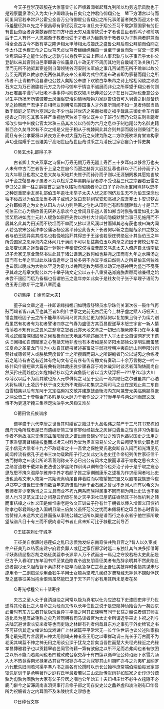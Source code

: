 <!-- { "loadSidebar": true } -->
　　今天子登崇茂硕服在大僚藩臬守长声绩着闻者起拜九列所以均劳逸示风励也于是观察麓泉潘公入为太仆少卿趣装有日矣公之仲君侍御翔公在　辇下方清宫以侍而同里同官若奉常尹公霍公金吾万公侍御翟公皆翔公之所兄事弟蓄者聚族而迎太仆献币羞璧征辞以先之不佞昌辱有家侄羽宸之年谊且交于翔公至习不敢辞葢国家有劳臣有世臣劳臣者身兼数器虑在四方环应无穷刄游靡缺受于才者也世臣者鹤鸣子和前喁后于二人有怀一人思媚渐于教者也受于才者以为臣鹄渐于教者以为子鹄两者鲜兼而得全全昌古今不数有莘之隆尹相太甲陟相太戍姬氏之盛鲁公拜后周公拜前而伯冏之作太仆正也穆王命之曰世笃忠贞世笃者继继绳绳自一世至于世世而効一官营一职何论焉语曰子之能仕父教之忠孰与以身教平又曰上臣以人事君孰与以子事君乎太仆公登朝以来其官则自邑宰即署守长藩臬几十政无所不周历其地则自畿辅河洛关陕几万里而无所不驰驱其宦迹则自簿领钱谷河渠刑法军旅之事几百试而无所不赡举以故公劳臣无两要以教忠亦无两彼其夙夜奉公者即为式谷优游布政者即为家謩而翔公之所传者不止青箱书治县谱也公兹入矣翔公奉膝下欢歌白华朱芾之诗上松栢冈陵之颂若石庆之为万石涴牏若元方之为仲弓御车于情岂不诚展而非公之所厚望于翔公者何则万石君虽孝谨乎以归老不事事仲弓则仅仅颖川长非如公父子在日月之际也吾意公必以生平所扬历所咨诹若土风谣俗吏治边情地险物力家庭告语皆可入皂囊之封章备绣斧之捡察而严君诤子自相师友则朝常庙筭国事人才外臣所百闻不如一见者侍御当熟数于趋庭之前所为塞渊之助不少也兹非世济之美而社稷之福乎哉且夫御史单车行部揽辔之日则忘其家虽甚严重视他官独难于将父既并立于班行矣而乃公驾车则乘骢者常改步如中州侯公官太常秩三品其次公以侍御为六月之息朿于制也翔公为名御史籍甚西台久矣寻常有不次之擢是父是子相从于槐棘间此其合则共邸而居分则秉钺而出而且有长公孝廉将以贤良方正奉对大庭为石之庆建为陈之二方吹箎吹埙肯堂肯构家声功业焜耀乎三晋媲美乎高阳世臣哉世臣哉试采之为潘氏世家窃自负于惇史矣 

　　○吴玄水礼部得子序 

　　古者卿士大夫燕享之诗恒曰万寿无期万寿无疆上寿百三十岁耳何以侈言万也夫人未有中古而生者皆于上皇之世自今而遡之赫胥大庭犹旦暮也非以子而孙孙而子乃为大年耶且也君父之恩大矣与天地并夫惟子而孙孙而子则以无涯酬罔极其愿始鬯故以千金之璧易赤子愚者不为以松乔之年易嗣续智者亦不受也葢三代之宗器若云雷之尊□父之鼎一柱之爵狸首之豆所以铭功而昭德者命之曰子子孙孙永宝用岂非以忠孝之种足重耶余友吴礼部伯玉年逾壮未举子太夫人忧之即同侪友生无不为伯玉深念也独不佞昌以为伯玉法当多男子或询之故曰吾非祠官安知高禄之应吾非太卜安识梦占之祥耶抑男之为文也从田从力从力则熊罴之伦也从田则岂有畛甽疆畔哉方寸是巳吾视伯玉仁心为质欲善无厌养志承欢今之曾闵且乐道人善如郑当时恢弘慱爱如孔北海崇奖后进如庞士元赴人缓急如原巨先尝以宗社大计闾阎隐瘼默赞当事巳见施用而不居其名此其为田沃而不硗坦而不棘而又拂以温风润以甘雨知其必有获也或曰海内闻人若弘农宋公延津李公蒲坂杨公富平孙公此皆天下长者何以靳之血胤哉余曰之数公者与伯王固异矣其成名也若俛地拾芥其得志于王涂也若康庄骋绝足计其当伯玉之年所受国家之恩泽海内之休问几于满而不可以复益矣伯玉以鸿渐之资困于黉校公车之业屡变忧患之途备尝四十登朝十年奉使仅仅得虞曹郎又笃念太夫人倚庐自北请南依迟子舍家无厚业萧然书生此其于诸公谦满之数何如也耕尧之田而有九年之水耕汤之田而有七年之旱过此以往皆逢年之日矣多男不亦宜乎或曰然则人之所易伯玉何独难也曰器以晚成为大物以罕见为奇力以挽回定数为强德以动天地感神明为盛岂不戞戞乎其难之哉章文懿公以六十举子陆文定公以五十八重贤迭肖巍膴耆颐两翁兼得之始未尝不邅回而后乃备福也吾谓伯玉之逢年亦如此矣于是社友何子张子辈理子语前为伯玉寿且歌斯干之第八章而退 

　　○初集序 【 徐司空大夫】 

　　董子曰文章之道一往即诣缘指覩归如明霞舒锦员水孕珠何关渐次彼一鼓作气再鼓而竭者皆非其至也其至者如列传世家之史前无古后无今上林子虗之赋人巧极天工错岂惟班固子云之所不能摹即两司马贾其余劲更为掺牍何以复加果且待子为续为别哉虽然有初者有为初者譬诸四序之气春为盛德方其百昌鬯遂草木怒生宇宙一新人情怡荡若不知有炎之畏风之悲寒之怨者此亦天地文章之一初巳而揆厥原本乃在草木雕零龙蛇藏蛰深根固蒂之候蓄极而发天地且不能违而况于人乎太史公自谓网罗天下遗失旧闻相如自谓赋家之心苞括天地非虗也有本者如是矣济阳水部徐公凖明生而蚤慧江夏命之圣童龙门引为小友自其缝掖著述甚富及乎弱冠登朝冲夷自远山刺申阳分司甓社或簿领劳人或胼胝荒度皆旷士之所攒眉而词人之所辍翰者乃公以游刄之余练凌云之笔诗有古选有近体有绝句文有记有序有传有檄文有奏疏二十余万言搃之一吟一咏什风什骚短章大篇有典有则体裁庄雅步骤春容于戏休哉异时谈艺者薄陶铸而尚自然厌矜庄而趋佻宕如危帽轻衫以见大宾鱼肠七首以当大敌浮杯一???吊?以涉大川似薄汉以后不为而其敝也渐入元季俳优之习至于公而一涤其陋归之尔雅虽其广心浩大将纵横九土凌厉千秋于诗文无所不淹而以初集求之两司马之业在是观止矣二东自白雪楼集以后有东阿于文定临朐冯文敏并建旗鼓悬衡海内东阿兼誉元美临朐颛尊退之两公皆二十登朝金门多暇足以大肆力于著作公之才??渗年华与两公同而既文既慱不为吏道所掩三集鼎足泱泱乎大风抑又难矣 

　　○莆田曾氏族谱序 

　　谱学盛于六代李唐之世当其时婚宦之籍过于九品名讳之禁严于三尺其书充栋如册府元龟所载者是巳而遗编断简三馆寥寥似经祖龙之灰鲜见蠹鱼之蚀岂非习伪相沿作者不勉故冺灭无传耶兹莆阳曾氏之谱出而吾覩少宰公之难穷也葢以国史之法用之于家乘譬离督绳输按墨而以凌云材料为堂为奥直易易矣公之言曰阙疑传信史职也疑无小信无大信者十九力不敌疑者之十一吾曾之保姓受氏逖矣断自入闽而祖光漙见见闻闻传流有据孔子述书三坟勿载欧阳子行之矣此史法也史迁作帝纪列传世家征信千古而搃命之曰谈公所论着善则称亲不必巳出公有风木之恨而谆谆于肯构之思令太公之绪言遗教千载如新史法也公掌丝纶作训词以训有位今也旁治子孙于是乎取之宠必思危恩不掩义温厚尔雅养中养才若颜子推之家训谢康乐之述祖为作求绍闻者地此史法也范希文宋人物第一其始流离琐尾自非着姓而以物望振宗盟又以直笔裁族志今崔卢郑李之谱世巳无传而数百年来范谱孤行寿于金石闽之曾世不乏闻人而有以希文为我师者非少宰孰当之三立具而业不朽九两系而族得民事不同而相为用此史法也不佞吴人也习见范文正公之祠墓云仍皆在吴之天平宋社巳屋范庄岿然其子孙当机利之辏而事桔槔之业惟义田是仰惟宗老是依文正训曰子孙有仕于朝者以俸入增置义田恢祖贻孝也彰君赐忠也入国朝且踰三倍矣公虽怀范公之忧而未佩将相之印当修志时官尚宫赞禄入未逮希文远甚而蚤从事钱公辅之记所以翼是谱而行之永永者宁他世家所敢望哉谱凡目十有三而不佞肉谱可书者止此未知可比于糠粃之前导否 

　　○王征美刺史守城序 

　　王征美自孝廉时惑莲妖之乱巳忠愤勃发结东南奇侠共殉县官之?昔人以久宦减仲产征美乃以结客废建宁府君负郭人或迂之家侄原孚时廵二东独壮其气决多探借筹平妖奏绩屈指吞胡之略征美葢李长源辈人万不试而出一焉见之守胶若杨太史此纪是巳方予入春明门东牟羽书押至某邑陷谋令逃友朋善征美者有危辞余明其不然此陷且逃者岂尽无义胆哉智不素练材不应卒而危急存亡之秋正吾征美技痒时也惜其谋未尽施用令一二剧贼泥沙用金钱牛羊用士女顿兵坚城几阅终岁费帑藏无筭竟不覩献俘饮至之盛事征美当抱余恨焉虽然能巳见于天下异时必有用其所未足者在矣 

　　○寿光禄程公五十偕寿序 

　　夫古之至人处于食清游浊之间常以隐为真宅以仕为应迹柱下史漆园吏非乎乃世遂尊其论着比之大易命之为经而又传以长年住世之说于是吏隐神仙始合为一矣西京武帝时有东方生者其依隐玩世异乎平津之阿其正谏明节同于长孺之贑说者谓其师友造化灵为星辰故艳称之矣乃若同朝有司马谈者官为太史令所谓近乎巫史卜祝之列与夫陆沉避世索长安米者等也而吏隐之林鲜有列者何哉且东方之事见于外史稗官之书不可征信其遗文绪论如宾戏谏广上林诸篇平平常常无一长年住世语也谈公述陆家指黄老最先而片言居要曰神太用则竭夫神者圣王用之以宰群动调三光长于万古而不为老奚其竭葢不神之神无用之用谈公深于犹龙之旨矣当吾世而楚大夫程光禄近之光禄孝昌慱雅君子也以贡籍宰岩邑同官倚藉一第有欲傲之以所不足而若弗闻也者有欲困之以所不能而若弗闻也者四载政成台察交荐十有四牍以循卓征公待诏阙下氷雪为肠入火不热竟得南光禄署丞其官守寂寥亦与之为寂寥其山川夷旷亦与之为夷旷且网罗六代散失旧闻若河渠平凖八书之类各有论撰时以示长公翰林庶常端伯端伯每发家邮辄佩庭训于是承明著作之庭程氏学最着若以三山云助传岩雨非如班家之史谆谆分疏孰为彪孰为固孰为大家有父子异居之嘲也公年始五十夫妇相庄仕不必牛衣迍隐不必鹿门僻今之留滞周南直湏臾事行且修子部之司存安史公之鼎养虗和淡泊别有□年吾所为祝觞者方之内耳固不及朱陵桃实之谬悠也 

　　○日种音文序 

